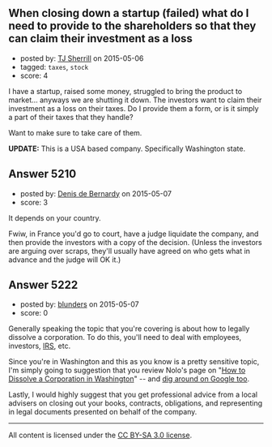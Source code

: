 ## When closing down a startup (failed) what do I need to provide to the shareholders so that they can claim their investment as a loss

- posted by: [TJ Sherrill](https://stackexchange.com/users/106103/tj-sherrill) on 2015-05-06
- tagged: `taxes`, `stock`
- score: 4

I have a startup, raised some money, struggled to bring the product to market... anyways we are shutting it down.  The investors want to claim their investment as a loss on their taxes.  Do I provide them a form, or is it simply a part of their taxes that they handle?

Want to make sure to take care of them.

**UPDATE:** This is a USA based company.  Specifically Washington state.


## Answer 5210

- posted by: [Denis de Bernardy](https://stackexchange.com/users/182468/denis-de-bernardy) on 2015-05-07
- score: 3

It depends on your country.

Fwiw, in France you'd go to court, have a judge liquidate the company, and then provide the investors with a copy of the decision. (Unless the investors are arguing over scraps, they'll usually have agreed on who gets what in advance and the judge will OK it.)


## Answer 5222

- posted by: [blunders](https://stackexchange.com/users/216182/blunders) on 2015-05-07
- score: 0

<p>Generally speaking the topic that you're covering is about how to legally dissolve a corporation. To do this, you'll need to deal with employees, investors, <a href="http://www.irs.gov/Businesses/Small-Businesses-&amp;-Self-Employed/Closing-a-Business-Checklist" rel="nofollow">IRS</a>, etc.</p>

<p>Since you're in Washington and this as you know is a pretty sensitive topic, I'm simply going to suggestion that you review Nolo's page on "<a href="http://www.nolo.com/legal-encyclopedia/how-dissolve-corporation-washington.html" rel="nofollow">How to Dissolve a Corporation in Washington</a>" -- and <a href="https://www.google.com/search?q=how%20to%20dissolve%20a%20corporation%20investors%20washington&amp;ie=utf-8&amp;oe=utf-8" rel="nofollow">dig around on Google too</a>.</p>

<p>Lastly, I would highly suggest that you get professional advice from a local advisers on closing out your books, contracts, obligations, and representing in legal documents presented on behalf of the company.</p>




---

All content is licensed under the [CC BY-SA 3.0 license](https://creativecommons.org/licenses/by-sa/3.0/).
